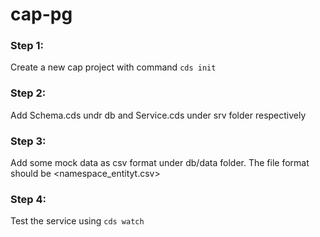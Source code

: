 # cap-pg

### Step 1: 
Create a new cap project with command `cds init`

### Step 2:
Add Schema.cds undr db and Service.cds under srv folder respectively 

### Step 3:
Add some mock data as csv format under db/data folder. The file format should be <namespace_entityt.csv>

### Step 4:
Test the service using `cds watch`






